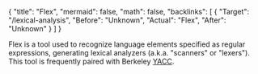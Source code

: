 {
	"title": "Flex",
	"mermaid": false,
	"math": false,
	"backlinks": [
		{
			"Target": "/lexical-analysis",
			"Before": "Unknown",
			"Actual": "Flex",
			"After": "Unknown"
		}
	]
}

Flex is a tool used to recognize language elements specified as regular expressions, generating lexical analyzers (a.k.a. "scanners" or "lexers"). This tool is frequently paired with Berkeley [YACC](/yacc/).